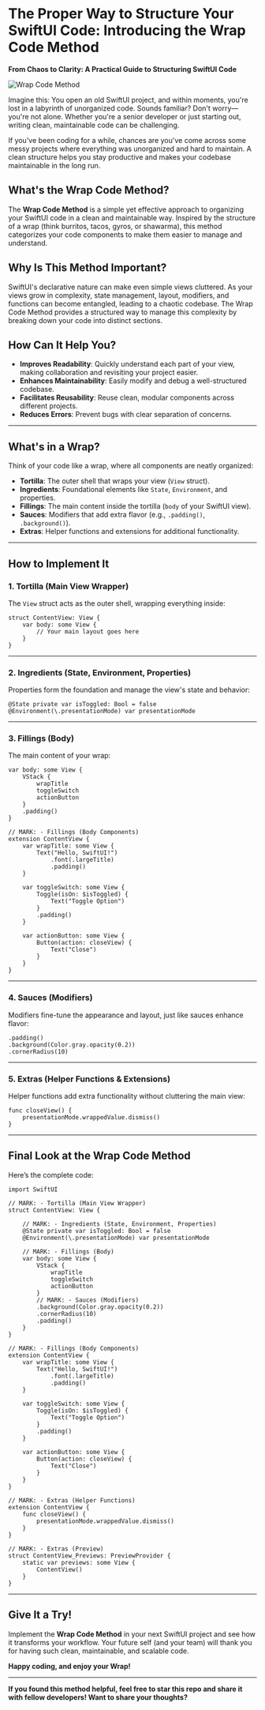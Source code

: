 # The Proper Way to Structure Your SwiftUI Code: Introducing the Wrap Code Method

**From Chaos to Clarity: A Practical Guide to Structuring SwiftUI Code**

![Wrap Code Method](./images/WrapCodeMethod-IMG.jpg)

Imagine this: You open an old SwiftUI project, and within moments, you're lost in a labyrinth of unorganized code. Sounds familiar? Don't worry—you're not alone. Whether you're a senior developer or just starting out, writing clean, maintainable code can be challenging.

If you've been coding for a while, chances are you've come across some messy projects where everything was unorganized and hard to maintain. A clean structure helps you stay productive and makes your codebase maintainable in the long run.

## What's the Wrap Code Method?

The **Wrap Code Method** is a simple yet effective approach to organizing your SwiftUI code in a clean and maintainable way. Inspired by the structure of a wrap (think burritos, tacos, gyros, or shawarma), this method categorizes your code components to make them easier to manage and understand.

## Why Is This Method Important?

SwiftUI's declarative nature can make even simple views cluttered. As your views grow in complexity, state management, layout, modifiers, and functions can become entangled, leading to a chaotic codebase. The Wrap Code Method provides a structured way to manage this complexity by breaking down your code into distinct sections.

## How Can It Help You?

- **Improves Readability**: Quickly understand each part of your view, making collaboration and revisiting your project easier.
- **Enhances Maintainability**: Easily modify and debug a well-structured codebase.
- **Facilitates Reusability**: Reuse clean, modular components across different projects.
- **Reduces Errors**: Prevent bugs with clear separation of concerns.

---

## What's in a Wrap?

Think of your code like a wrap, where all components are neatly organized:

- **Tortilla**: The outer shell that wraps your view (`View` struct).
- **Ingredients**: Foundational elements like `State`, `Environment`, and properties.
- **Fillings**: The main content inside the tortilla (`body` of your SwiftUI view).
- **Sauces**: Modifiers that add extra flavor (e.g., `.padding()`, `.background()`).
- **Extras**: Helper functions and extensions for additional functionality.

---

## How to Implement It

### 1. Tortilla (Main View Wrapper)
The `View` struct acts as the outer shell, wrapping everything inside:

```
struct ContentView: View {
    var body: some View {
        // Your main layout goes here
    }
}
```

---

### 2. Ingredients (State, Environment, Properties)
Properties form the foundation and manage the view's state and behavior:

```
@State private var isToggled: Bool = false
@Environment(\.presentationMode) var presentationMode
```

---

### 3. Fillings (Body)
The main content of your wrap:

```
var body: some View {
    VStack {
        wrapTitle
        toggleSwitch
        actionButton
    }
    .padding()
}

// MARK: - Fillings (Body Components)
extension ContentView {
    var wrapTitle: some View {
        Text("Hello, SwiftUI!")
            .font(.largeTitle)
            .padding()
    }
    
    var toggleSwitch: some View {
        Toggle(isOn: $isToggled) {
            Text("Toggle Option")
        }
        .padding()
    }
    
    var actionButton: some View {
        Button(action: closeView) {
            Text("Close")
        }
    }
}
```

---

### 4. Sauces (Modifiers)
Modifiers fine-tune the appearance and layout, just like sauces enhance flavor:

```
.padding()
.background(Color.gray.opacity(0.2))
.cornerRadius(10)
```

---

### 5. Extras (Helper Functions & Extensions)
Helper functions add extra functionality without cluttering the main view:

```
func closeView() {
    presentationMode.wrappedValue.dismiss()
}
```

---

## Final Look at the Wrap Code Method

Here’s the complete code:

```
import SwiftUI

// MARK: - Tortilla (Main View Wrapper)
struct ContentView: View {
    
    // MARK: - Ingredients (State, Environment, Properties)
    @State private var isToggled: Bool = false
    @Environment(\.presentationMode) var presentationMode
    
    // MARK: - Fillings (Body)
    var body: some View {
        VStack {
            wrapTitle
            toggleSwitch
            actionButton
        }
        // MARK: - Sauces (Modifiers)
        .background(Color.gray.opacity(0.2))
        .cornerRadius(10)
        .padding()
    }
}

// MARK: - Fillings (Body Components)
extension ContentView {
    var wrapTitle: some View {
        Text("Hello, SwiftUI!")
            .font(.largeTitle)
            .padding()
    }
    
    var toggleSwitch: some View {
        Toggle(isOn: $isToggled) {
            Text("Toggle Option")
        }
        .padding()
    }
    
    var actionButton: some View {
        Button(action: closeView) {
            Text("Close")
        }
    }
}

// MARK: - Extras (Helper Functions)
extension ContentView {
    func closeView() {
        presentationMode.wrappedValue.dismiss()
    }
}

// MARK: - Extras (Preview)
struct ContentView_Previews: PreviewProvider {
    static var previews: some View {
        ContentView()
    }
}
```

---

## Give It a Try!

Implement the **Wrap Code Method** in your next SwiftUI project and see how it transforms your workflow. Your future self (and your team) will thank you for having such clean, maintainable, and scalable code.

**Happy coding, and enjoy your Wrap!**

---

**If you found this method helpful, feel free to star this repo and share it with fellow developers! Want to share your thoughts?**
